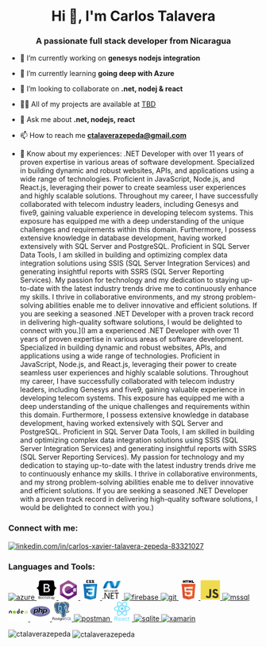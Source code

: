 <h1 align="center">Hi 👋, I'm Carlos Talavera</h1>
<h3 align="center">A passionate full stack developer from Nicaragua</h3>


- 🔭 I’m currently working on **genesys nodejs integration**

- 🌱 I’m currently learning **going deep with Azure**

- 👯 I’m looking to collaborate on **.net, nodej & react**

- 👨‍💻 All of my projects are available at [TBD](TBD)

- 💬 Ask me about **.net, nodejs, react**

- 📫 How to reach me **ctalaverazepeda@gmail.com**

- 📄 Know about my experiences: .NET Developer with over 11 years of proven expertise in various areas of software development. Specialized in building dynamic and robust websites, APIs, and applications using a wide range of technologies. Proficient in JavaScript, Node.js, and React.js, leveraging their power to create seamless user experiences and highly scalable solutions. Throughout my career, I have successfully collaborated with telecom industry leaders, including Genesys and five9, gaining valuable experience in developing telecom systems. This exposure has equipped me with a deep understanding of the unique challenges and requirements within this domain. Furthermore, I possess extensive knowledge in database development, having worked extensively with SQL Server and PostgreSQL. Proficient in SQL Server Data Tools, I am skilled in building and optimizing complex data integration solutions using SSIS (SQL Server Integration Services) and generating insightful reports with SSRS (SQL Server Reporting Services). My passion for technology and my dedication to staying up-to-date with the latest industry trends drive me to continuously enhance my skills. I thrive in collaborative environments, and my strong problem-solving abilities enable me to deliver innovative and efficient solutions. If you are seeking a seasoned .NET Developer with a proven track record in delivering high-quality software solutions, I would be delighted to connect with you.](I am a experienced .NET Developer with over 11 years of proven expertise in various areas of software development. Specialized in building dynamic and robust websites, APIs, and applications using a wide range of technologies. Proficient in JavaScript, Node.js, and React.js, leveraging their power to create seamless user experiences and highly scalable solutions. Throughout my career, I have successfully collaborated with telecom industry leaders, including Genesys and five9, gaining valuable experience in developing telecom systems. This exposure has equipped me with a deep understanding of the unique challenges and requirements within this domain. Furthermore, I possess extensive knowledge in database development, having worked extensively with SQL Server and PostgreSQL. Proficient in SQL Server Data Tools, I am skilled in building and optimizing complex data integration solutions using SSIS (SQL Server Integration Services) and generating insightful reports with SSRS (SQL Server Reporting Services). My passion for technology and my dedication to staying up-to-date with the latest industry trends drive me to continuously enhance my skills. I thrive in collaborative environments, and my strong problem-solving abilities enable me to deliver innovative and efficient solutions. If you are seeking a seasoned .NET Developer with a proven track record in delivering high-quality software solutions, I would be delighted to connect with you.)

<h3 align="left">Connect with me:</h3>
<p align="left">
<a href="https://linkedin.com/in/linkedin.com/in/carlos-xavier-talavera-zepeda-83321027" target="blank"><img align="center" src="https://raw.githubusercontent.com/rahuldkjain/github-profile-readme-generator/master/src/images/icons/Social/linked-in-alt.svg" alt="linkedin.com/in/carlos-xavier-talavera-zepeda-83321027" height="30" width="40" /></a>
</p>

<h3 align="left">Languages and Tools:</h3>
<p align="left"> <a href="https://azure.microsoft.com/en-in/" target="_blank" rel="noreferrer"> <img src="https://www.vectorlogo.zone/logos/microsoft_azure/microsoft_azure-icon.svg" alt="azure" width="40" height="40"/> </a> <a href="https://getbootstrap.com" target="_blank" rel="noreferrer"> <img src="https://raw.githubusercontent.com/devicons/devicon/master/icons/bootstrap/bootstrap-plain-wordmark.svg" alt="bootstrap" width="40" height="40"/> </a> <a href="https://www.w3schools.com/cs/" target="_blank" rel="noreferrer"> <img src="https://raw.githubusercontent.com/devicons/devicon/master/icons/csharp/csharp-original.svg" alt="csharp" width="40" height="40"/> </a> <a href="https://www.w3schools.com/css/" target="_blank" rel="noreferrer"> <img src="https://raw.githubusercontent.com/devicons/devicon/master/icons/css3/css3-original-wordmark.svg" alt="css3" width="40" height="40"/> </a> <a href="https://dotnet.microsoft.com/" target="_blank" rel="noreferrer"> <img src="https://raw.githubusercontent.com/devicons/devicon/master/icons/dot-net/dot-net-original-wordmark.svg" alt="dotnet" width="40" height="40"/> </a> <a href="https://firebase.google.com/" target="_blank" rel="noreferrer"> <img src="https://www.vectorlogo.zone/logos/firebase/firebase-icon.svg" alt="firebase" width="40" height="40"/> </a> <a href="https://git-scm.com/" target="_blank" rel="noreferrer"> <img src="https://www.vectorlogo.zone/logos/git-scm/git-scm-icon.svg" alt="git" width="40" height="40"/> </a> <a href="https://www.w3.org/html/" target="_blank" rel="noreferrer"> <img src="https://raw.githubusercontent.com/devicons/devicon/master/icons/html5/html5-original-wordmark.svg" alt="html5" width="40" height="40"/> </a> <a href="https://developer.mozilla.org/en-US/docs/Web/JavaScript" target="_blank" rel="noreferrer"> <img src="https://raw.githubusercontent.com/devicons/devicon/master/icons/javascript/javascript-original.svg" alt="javascript" width="40" height="40"/> </a> <a href="https://www.microsoft.com/en-us/sql-server" target="_blank" rel="noreferrer"> <img src="https://www.svgrepo.com/show/303229/microsoft-sql-server-logo.svg" alt="mssql" width="40" height="40"/> </a> <a href="https://nodejs.org" target="_blank" rel="noreferrer"> <img src="https://raw.githubusercontent.com/devicons/devicon/master/icons/nodejs/nodejs-original-wordmark.svg" alt="nodejs" width="40" height="40"/> </a> <a href="https://www.php.net" target="_blank" rel="noreferrer"> <img src="https://raw.githubusercontent.com/devicons/devicon/master/icons/php/php-original.svg" alt="php" width="40" height="40"/> </a> <a href="https://www.postgresql.org" target="_blank" rel="noreferrer"> <img src="https://raw.githubusercontent.com/devicons/devicon/master/icons/postgresql/postgresql-original-wordmark.svg" alt="postgresql" width="40" height="40"/> </a> <a href="https://postman.com" target="_blank" rel="noreferrer"> <img src="https://www.vectorlogo.zone/logos/getpostman/getpostman-icon.svg" alt="postman" width="40" height="40"/> </a> <a href="https://reactjs.org/" target="_blank" rel="noreferrer"> <img src="https://raw.githubusercontent.com/devicons/devicon/master/icons/react/react-original-wordmark.svg" alt="react" width="40" height="40"/> </a> <a href="https://www.sqlite.org/" target="_blank" rel="noreferrer"> <img src="https://www.vectorlogo.zone/logos/sqlite/sqlite-icon.svg" alt="sqlite" width="40" height="40"/> </a> <a href="https://dotnet.microsoft.com/apps/xamarin" target="_blank" rel="noreferrer"> <img src="https://raw.githubusercontent.com/detain/svg-logos/780f25886640cef088af994181646db2f6b1a3f8/svg/xamarin.svg" alt="xamarin" width="40" height="40"/> </a> </p>

<p><img align="left" src="https://github-readme-stats.vercel.app/api/top-langs?username=ctalaverazepeda&show_icons=true&locale=en&layout=compact" alt="ctalaverazepeda" /></p>

<p>&nbsp;<img align="center" src="https://github-readme-stats.vercel.app/api?username=ctalaverazepeda&show_icons=true&locale=en" alt="ctalaverazepeda" /></p>
